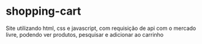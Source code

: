 # shopping-cart
Site utilizando html, css e javascript, com requisição de api com o mercado livre, podendo ver produtos, pesquisar e adicionar ao carrinho
